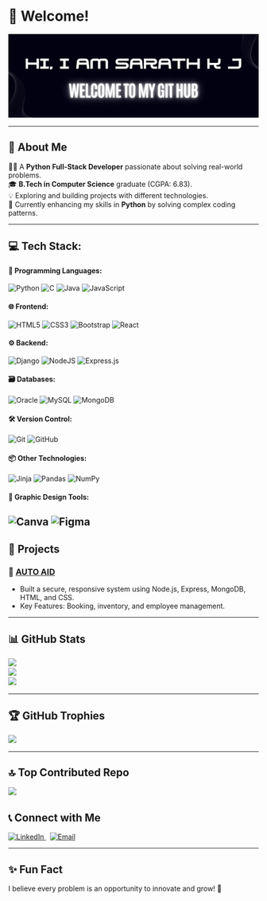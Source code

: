 # 👋 Welcome!  
![Banner](https://github.com/KJSarath11/KJSarath11/blob/main/GitHUb.png)
<!--
<img src="https://github.com/KJSarath11/KJSarath11/blob/main/GitHUb.png" alt="Banner" style="width:80%;"/>-->

---

## 🌟 About Me  
👨‍💻 A **Python Full-Stack Developer** passionate about solving real-world problems.  
🎓 **B.Tech in Computer Science** graduate (CGPA: 6.83).  
💡 Exploring and building projects with different technologies.<br>
🌱 Currently enhancing my skills in **Python** by solving complex coding patterns.  


---

## 💻 Tech Stack:

#### 🔧 Programming Languages:
![Python](https://img.shields.io/badge/python-3670A0?style=for-the-badge&logo=python&logoColor=ffdd54) 
![C](https://img.shields.io/badge/c-%2300599C.svg?style=for-the-badge&logo=c&logoColor=white) 
![Java](https://img.shields.io/badge/java-%23E34F26.svg?style=for-the-badge&logo=java&logoColor=white)
![JavaScript](https://img.shields.io/badge/javascript-%23323330.svg?style=for-the-badge&logo=javascript&logoColor=%23F7DF1E)

#### 🌐 Frontend:
![HTML5](https://img.shields.io/badge/html5-%23E34F26.svg?style=for-the-badge&logo=html5&logoColor=white)
![CSS3](https://img.shields.io/badge/css3-%231572B6.svg?style=for-the-badge&logo=css3&logoColor=white)
![Bootstrap](https://img.shields.io/badge/bootstrap-%23563D7C.svg?style=for-the-badge&logo=bootstrap&logoColor=white)
![React](https://img.shields.io/badge/react-%2320232a.svg?style=for-the-badge&logo=react&logoColor=%2361DAFB)

#### ⚙️ Backend:
![Django](https://img.shields.io/badge/django-%23092E20.svg?style=for-the-badge&logo=django&logoColor=white)
![NodeJS](https://img.shields.io/badge/node.js-6DA55F?style=for-the-badge&logo=node.js&logoColor=white)
![Express.js](https://img.shields.io/badge/express.js-%23404d59.svg?style=for-the-badge&logo=express&logoColor=%2361DAFB)

#### 🗃️ Databases:
![Oracle](https://img.shields.io/badge/Oracle-F80000?style=for-the-badge&logo=oracle&logoColor=white)
![MySQL](https://img.shields.io/badge/mysql-4479A1.svg?style=for-the-badge&logo=mysql&logoColor=white)
![MongoDB](https://img.shields.io/badge/MongoDB-%234ea94b.svg?style=for-the-badge&logo=mongodb&logoColor=white)

#### 🛠️ Version Control:
![Git](https://img.shields.io/badge/git-%23F05032.svg?style=for-the-badge&logo=git&logoColor=white)
![GitHub](https://img.shields.io/badge/github-%23121011.svg?style=for-the-badge&logo=github&logoColor=white)

#### 📦 Other Technologies:
![Jinja](https://img.shields.io/badge/jinja-white.svg?style=for-the-badge&logo=jinja&logoColor=black)
![Pandas](https://img.shields.io/badge/pandas-%23150458.svg?style=for-the-badge&logo=pandas&logoColor=white)
![NumPy](https://img.shields.io/badge/numpy-%23013243.svg?style=for-the-badge&logo=numpy&logoColor=white)

#### 🎨 Graphic Design Tools:
![Canva](https://img.shields.io/badge/Canva-%2300C4CC.svg?style=for-the-badge&logo=Canva&logoColor=white)
![Figma](https://img.shields.io/badge/figma-%23F24E1E.svg?style=for-the-badge&logo=figma&logoColor=white)
---

## 💼 Projects  
### 🔹 **[AUTO AID]([https://github.com/KJSarath11/auto-aid](https://github.com/JoelMathewV/AutoAid-workshop-management-miniproject))**  
- Built a secure, responsive system using Node.js, Express, MongoDB, HTML, and CSS.
- Key Features: Booking, inventory, and employee management. 

---

## 📊 GitHub Stats  
![](https://github-readme-stats.vercel.app/api?username=KJSarath11&theme=dark&hide_border=false&include_all_commits=true&count_private=true)<br/>
![](https://github-readme-streak-stats.herokuapp.com/?user=KJSarath11&theme=dark&hide_border=false)<br/>
![](https://github-readme-stats.vercel.app/api/top-langs/?username=KJSarath11&theme=dark&hide_border=false&include_all_commits=true&count_private=true&layout=compact)


---

## 🏆 GitHub Trophies  
![](https://github-profile-trophy.vercel.app/?username=KJSarath11&theme=radical&no-frame=false&no-bg=true&margin-w=4)  

---
## 🔝 Top Contributed Repo
![](https://github-contributor-stats.vercel.app/api?username=KJSarath11&limit=5&theme=dark&combine_all_yearly_contributions=true)

## 📞 Connect with Me  
<p align="left">  
  <a href="https://www.linkedin.com/in/kjsarath11/" target="_blank">  
    <img src="https://img.shields.io/badge/LinkedIn-0A66C2?style=for-the-badge&logo=linkedin&logoColor=white" alt="LinkedIn"/>  
  </a>  &nbsp
  <a href="mailto:kjsarath76@gmail.com">  
    <img src="https://img.shields.io/badge/Email-EA4335?style=for-the-badge&logo=gmail&logoColor=white" alt="Email"/>  
  </a> 

---

## ✨ Fun Fact  
I believe every problem is an opportunity to innovate and grow! 🚀  

